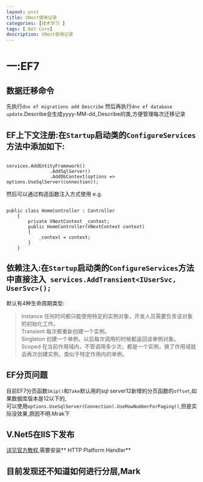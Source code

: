 ```yaml
---
layout: post
title: VNext使用记录
categories: [技术学习 ]
tags: [.Net Core]
description: VNext使用记录
---
```


# 一:EF7
## 数据迁移命令
先执行`dnx ef migrations add Describe` 然后再执行`dnx ef database update`.Describe会生成yyyy-MM-dd_Describe的类,方便管理每次迁移记录


## EF上下文注册:在`Startup`启动类的`ConfigureServices`方法中添加如下:  

<pre><code>
services.AddEntityFramework()
                .AddSqlServer()
                .AddDbContext<VNextContext>(options => options.UseSqlServer(connection));
</code></pre>

然后可以通过构造函数注入方式使用 e.g.

<pre><code>
public class HomeController : Controller
    {
        private VNextContext _context;
        public HomeController(VNextContext context)
        {
            _context = context;
        }
    }
</code></pre>

## 依赖注入:在`Startup`启动类的`ConfigureServices`方法中直接注入` services.AddTransient<IUserSvc, UserSvc>();`
默认有4种生命周期类型:
> Instance	任何时间都只能使用特定的实例对象，开发人员需要负责该对象的初始化工作。  
Transient	每次都重新创建一个实例。  
Singleton	创建一个单例，以后每次调用的时候都返回该单例对象。  
Scoped	    在当前作用域内，不管调用多少次，都是一个实例，换了作用域就会再次创建实例，类似于特定作用内的单例。  

## EF分页问题
目前EF7分页函数`Skip()`和`Take`默认用的sql server12新增的分页函数的`offset`,如果数据库版本是12以下的,  
可以使用`options.UseSqlServer(Connection).UseRowNumberForPaging()`,但是实际没效果,原因不明.Mrak下

## V.Net5在IIS下发布
[详见官方教程](http://docs.asp.net/en/latest/publishing/iis.html),需要安装** HTTP Platform Handler**

## 目前发现还不知道如何进行分层,Mark